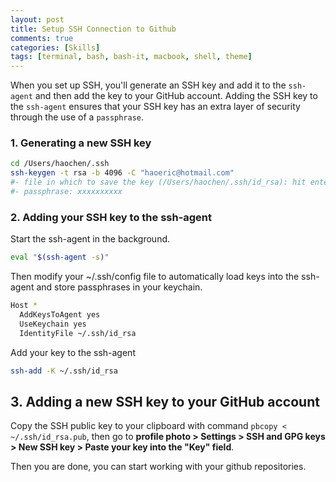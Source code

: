 ```yaml
---
layout: post
title: Setup SSH Connection to Github
comments: true
categories: [Skills]
tags: [terminal, bash, bash-it, macbook, shell, theme]
---
```



When you set up SSH, you'll generate an SSH key and add it to the `ssh-agent` and then add the key to your GitHub account. Adding the SSH key to the `ssh-agent` ensures that your SSH key has an extra layer of security through the use of a `passphrase`. 


### 1. Generating a new SSH key

```bash
cd /Users/haochen/.ssh
ssh-keygen -t rsa -b 4096 -C "haoeric@hotmail.com"
#- file in which to save the key (/Users/haochen/.ssh/id_rsa): hit enter
#- passphrase: xxxxxxxxxx
```

### 2. Adding your SSH key to the ssh-agent

Start the ssh-agent in the background.

```bash
eval "$(ssh-agent -s)"
```

Then modify your ~/.ssh/config file to automatically load keys into the ssh-agent and store passphrases in your keychain.

```bash
Host *
  AddKeysToAgent yes
  UseKeychain yes
  IdentityFile ~/.ssh/id_rsa
```

Add your key to the ssh-agent

```bash
ssh-add -K ~/.ssh/id_rsa
```

## 3. Adding a new SSH key to your GitHub account

Copy the SSH public key to your clipboard with command `pbcopy < ~/.ssh/id_rsa.pub`, then go to **profile photo > Settings > SSH and GPG keys > New SSH key > Paste your key into the "Key" field**.

Then you are done, you can start working with your github repositories.

